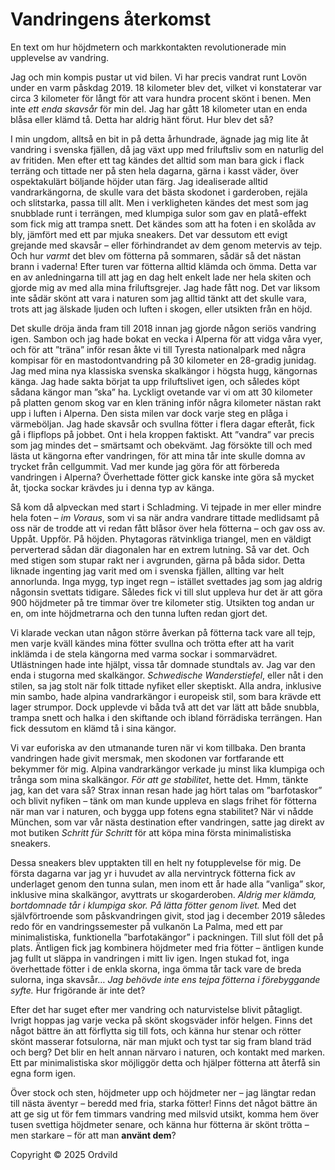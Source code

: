 # Vandringens återkomst

En text om hur höjdmetern och markkontakten revolutionerade min upplevelse av vandring.

Jag och min kompis pustar ut vid bilen. Vi har precis vandrat runt Lovön under en varm påskdag 2019. 18 kilometer blev det, vilket vi konstaterar var circa 3 kilometer för långt för att vara hundra procent skönt i benen. Men inte *ett enda skavsår* för min del. Jag har gått 18 kilometer utan en enda blåsa eller klämd tå. Detta har aldrig hänt förut. Hur blev det så?

I min ungdom, alltså en bit in på detta århundrade, ägnade jag mig lite åt vandring i svenska fjällen, då jag växt upp med friluftsliv som en naturlig del av fritiden. Men efter ett tag kändes det alltid som man bara gick i flack terräng och tittade ner på sten hela dagarna, gärna i kasst väder, över ospektakulärt böljande höjder utan färg. Jag idealiserade alltid vandrarkängorna, de skulle vara det bästa skodonet i garderoben, rejäla och slitstarka, passa till allt. Men i verkligheten kändes det mest som jag snubblade runt i terrängen, med klumpiga sulor som gav en platå-effekt som fick mig att trampa snett. Det kändes som att ha foten i en skolåda av bly, jämfört med ett par mjuka sneakers. Det var dessutom ett evigt grejande med skavsår – eller förhindrandet av dem genom metervis av tejp. Och hur *varmt* det blev om fötterna på sommaren, sådär så det nästan brann i vaderna! Efter turen var fötterna alltid klämda och ömma. Detta var en av anledningarna till att jag en dag helt enkelt lade ner hela skiten och gjorde mig av med alla mina friluftsgrejer. Jag hade fått nog. Det var liksom inte sådär skönt att vara i naturen som jag alltid tänkt att det skulle vara, trots att jag älskade ljuden och luften i skogen, eller utsikten från en höjd.

Det skulle dröja ända fram till 2018 innan jag gjorde någon seriös vandring igen. Sambon och jag hade bokat en vecka i Alperna för att vidga våra vyer, och för att ”träna” inför resan åkte vi till Tyresta nationalpark med några kompisar för en mastodontvandring på 30 kilometer en 28-gradig junidag. Jag med mina nya klassiska svenska skalkängor i högsta hugg, kängornas känga. Jag hade sakta börjat ta upp friluftslivet igen, och således köpt sådana kängor man ”ska” ha. Lyckligt ovetande var vi om att 30 kilometer på platten genom skog var en klen träning inför några kilometer nästan rakt upp i luften i Alperna. Den sista milen var dock varje steg en plåga i värmeböljan. Jag hade skavsår och svullna fötter i flera dagar efteråt, fick gå i flipflops på jobbet. Ont i hela kroppen faktiskt. Att ”vandra” var precis som jag mindes det – smärtsamt och obekvämt. Jag försökte till och med lästa ut kängorna efter vandringen, för att mina tår inte skulle domna av trycket från cellgummit. Vad mer kunde jag göra för att förbereda vandringen i Alperna? Överhettade fötter gick kanske inte göra så mycket åt, tjocka sockar krävdes ju i denna typ av känga.

Så kom då alpveckan med start i Schladming. Vi tejpade in mer eller mindre hela foten – *im Voraus*, som vi sa när andra vandrare tittade medlidsamt på oss när de trodde att vi redan fått blåsor över hela fötterna – och gav oss av. Uppåt. Uppför. På höjden. Phytagoras rätvinkliga triangel, men en väldigt perverterad sådan där diagonalen har en extrem lutning. Så var det. Och med stigen som stupar rakt ner i avgrunden, gärna på båda sidor. Detta liknade ingenting jag varit med om i svenska fjällen, allting var helt annorlunda. Inga mygg, typ inget regn – istället svettades jag som jag aldrig någonsin svettats tidigare. Således fick vi till slut uppleva hur det är att göra 900 höjdmeter på tre timmar över tre kilometer stig. Utsikten tog andan ur en, om inte höjdmetrarna och den tunna luften redan gjort det.

Vi klarade veckan utan någon större åverkan på fötterna tack vare all tejp, men varje kväll kändes mina fötter svullna och trötta efter att ha varit inklämda i de stela kängorna med varma sockar i sommarvädret. Utlästningen hade inte hjälpt, vissa tår domnade stundtals av. Jag var den enda i stugorna med skalkängor. *Schwedische Wanderstiefel*, eller nåt i den stilen, sa jag stolt när folk tittade nyfiket eller skeptiskt. Alla andra, inklusive min sambo, hade alpina vandrarkängor i europeisk stil, som bara krävde ett lager strumpor. Dock upplevde vi båda två att det var lätt att både snubbla, trampa snett och halka i den skiftande och ibland förrädiska terrängen. Han fick dessutom en klämd tå i sina kängor.

Vi var euforiska av den utmanande turen när vi kom tillbaka. Den branta vandringen hade givit mersmak, men skodonen var fortfarande ett bekymmer för mig. Alpina vandrarkängor verkade ju minst lika klumpiga och trånga som mina skalkängor. *För att ge stabilitet*, hette det. Hmm, tänkte jag, kan det vara så? Strax innan resan hade jag hört talas om ”barfotaskor” och blivit nyfiken – tänk om man kunde uppleva en slags frihet för fötterna när man var i naturen, och bygga upp fotens egna stabilitet? När vi nådde München, som var vår nästa destination efter vandringen, satte jag direkt av mot butiken *Schritt für Schritt* för att köpa mina första minimalistiska sneakers.

Dessa sneakers blev upptakten till en helt ny fotupplevelse för mig. De första dagarna var jag yr i huvudet av alla nervintryck fötterna fick av underlaget genom den tunna sulan, men inom ett år hade alla ”vanliga” skor, inklusive mina skalkängor, avyttrats ur skogarderoben. *Aldrig mer klämda, bortdomnade tår i klumpiga skor.* *På lätta fötter genom livet.* Med det självförtroende som påskvandringen givit, stod jag i december 2019 således redo för en vandringssemester på vulkanön La Palma, med ett par minimalistiska, funktionella ”barfotakängor” i packningen. Till slut föll det på plats. Äntligen fick jag kombinera höjdmeter med fria fötter – äntligen kunde jag fullt ut släppa in vandringen i mitt liv igen. Ingen stukad fot, inga överhettade fötter i de enkla skorna, inga ömma tår tack vare de breda sulorna, inga skavsår… *Jag behövde inte ens tejpa fötterna i förebyggande syfte.* Hur frigörande är inte det?

Efter det har suget efter mer vandring och naturvistelse blivit påtagligt. Ivrigt hoppas jag varje vecka på skönt skogsväder inför helgen. Finns det något bättre än att förflytta sig till fots, och känna hur stenar och rötter skönt masserar fotsulorna, när man mjukt och tyst tar sig fram bland träd och berg? Det blir en helt annan närvaro i naturen, och kontakt med marken. Ett par minimalistiska skor möjliggör detta och hjälper fötterna att återfå sin egna form igen.

Över stock och sten, höjdmeter upp och höjdmeter ner – jag längtar redan till nästa äventyr – beredd med fria, starka fötter! Finns det något bättre än att ge sig ut för fem timmars vandring med milsvid utsikt, komma hem över tusen svettiga höjdmeter senare, och känna hur fötterna är skönt trötta – men starkare – för att man **använt dem**?

Copyright &copy; 2025 Ordvild
